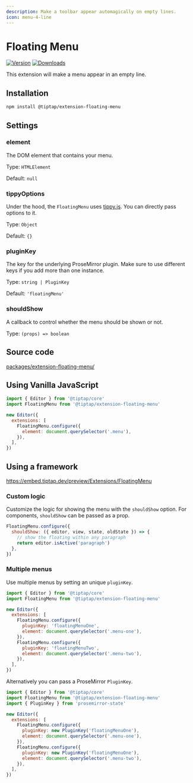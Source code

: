 ```yaml
---
description: Make a toolbar appear automagically on empty lines.
icon: menu-4-line
---
```


# Floating Menu
[![Version](https://img.shields.io/npm/v/@tiptap/extension-floating-menu.svg?label=version)](https://www.npmjs.com/package/@tiptap/extension-floating-menu)
[![Downloads](https://img.shields.io/npm/dm/@tiptap/extension-floating-menu.svg)](https://npmcharts.com/compare/@tiptap/extension-floating-menu?minimal=true)

This extension will make a menu appear in an empty line.

## Installation
```bash
npm install @tiptap/extension-floating-menu
```

## Settings

### element
The DOM element that contains your menu.

Type: `HTMLElement`

Default: `null`

### tippyOptions
Under the hood, the `FloatingMenu` uses [tippy.js](https://atomiks.github.io/tippyjs/v6/all-props/). You can directly pass options to it.

Type: `Object`

Default: `{}`

### pluginKey
The key for the underlying ProseMirror plugin. Make sure to use different keys if you add more than one instance.

Type: `string | PluginKey`

Default: `'floatingMenu'`

### shouldShow
A callback to control whether the menu should be shown or not.

Type: `(props) => boolean`

## Source code
[packages/extension-floating-menu/](https://github.com/ueberdosis/tiptap/blob/main/packages/extension-floating-menu/)

## Using Vanilla JavaScript
```js
import { Editor } from '@tiptap/core'
import FloatingMenu from '@tiptap/extension-floating-menu'

new Editor({
  extensions: [
    FloatingMenu.configure({
      element: document.querySelector('.menu'),
    }),
  ],
})
```

## Using a framework
https://embed.tiptap.dev/preview/Extensions/FloatingMenu

### Custom logic
Customize the logic for showing the menu with the `shouldShow` option. For components, `shouldShow` can be passed as a prop.

```js
FloatingMenu.configure({
  shouldShow: ({ editor, view, state, oldState }) => {
    // show the floating within any paragraph
    return editor.isActive('paragraph')
  },
})
```

### Multiple menus
Use multiple menus by setting an unique `pluginKey`.

```js
import { Editor } from '@tiptap/core'
import FloatingMenu from '@tiptap/extension-floating-menu'

new Editor({
  extensions: [
    FloatingMenu.configure({
      pluginKey: 'floatingMenuOne',
      element: document.querySelector('.menu-one'),
    }),
    FloatingMenu.configure({
      pluginKey: 'floatingMenuTwo',
      element: document.querySelector('.menu-two'),
    }),
  ],
})
```

Alternatively you can pass a ProseMirror `PluginKey`.

```js
import { Editor } from '@tiptap/core'
import FloatingMenu from '@tiptap/extension-floating-menu'
import { PluginKey } from 'prosemirror-state'

new Editor({
  extensions: [
    FloatingMenu.configure({
      pluginKey: new PluginKey('floatingMenuOne'),
      element: document.querySelector('.menu-one'),
    }),
    FloatingMenu.configure({
      pluginKey: new PluginKey('floatingMenuOne'),
      element: document.querySelector('.menu-two'),
    }),
  ],
})
```
